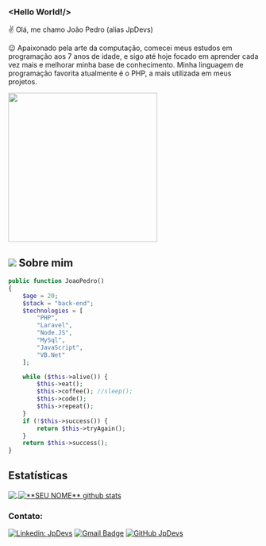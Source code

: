 

### <Hello World!/>

✌  Olá, me chamo João Pedro (alias JpDevs)

😉  Apaixonado pela arte da computação, comecei meus estudos em programação aos 7 anos de idade, e sigo até hoje focado em aprender cada vez mais e melhorar minha base de conhecimento. Minha linguagem de programação favorita atualmente é o PHP, a mais utilizada em meus projetos.

<img width="300" src="https://c.tenor.com/9ItR8nSuxE0AAAAM/thumbs-up-computer.gif"/>

## <img src="https://img.shields.io/static/v1?label=Overview&message=JpDevs&color=f8efd4&style=flat&logo=GitHub"> Sobre mim

```php
public function JoaoPedro()
{
    $age = 20;
    $stack = "back-end";
    $technologies = [
        "PHP",
        "Laravel",
        "Node.JS",
        "MySql",
        "JavaScript",
        "VB.Net"
    ];

    while ($this->alive()) {
        $this->eat();
        $this->coffee(); //sleep();
        $this->code();
        $this->repeat();
    }
    if (!$this->success()) {
        return $this->tryAgain();
    }
    return $this->success();
}
```


## **Estatísticas**

<a href="https://github.com/JpDevs">
  <img align="center" src="https://github-readme-stats.vercel.app/api/top-langs/?username=jpdevs&theme=default&hide_langs_below=1" />
</a>

<a href="https://github.com/JpDevs">
 <img align="center" src="https://github-readme-stats.vercel.app/api?username=jpdevs&show_icons=true&theme=default&line_height=27" alt="**SEU NOME** github stats"/>

</a>

### Contato:

[![Linkedin: JpDevs](https://img.shields.io/badge/-JpDevs-blue?style=flat-square&logo=Linkedin&logoColor=white&link=https://linkedin.com.br/in/jpdevs)](https://linkedin.com.br/in/jpdevs)
[![Gmail Badge](https://img.shields.io/badge/-joaopedro@jpdevs.com.br-006bed?style=flat-square&logo=Gmail&logoColor=white&link=mailto:joaopedro@jpdevs.com.br)](mailto:joaopedro@jpdevs.com.br)
[![GitHub JpDevs]( https://img.shields.io/github/followers/JpDevs?label=follow&style=social)](https://github.com/JpDevs/)
